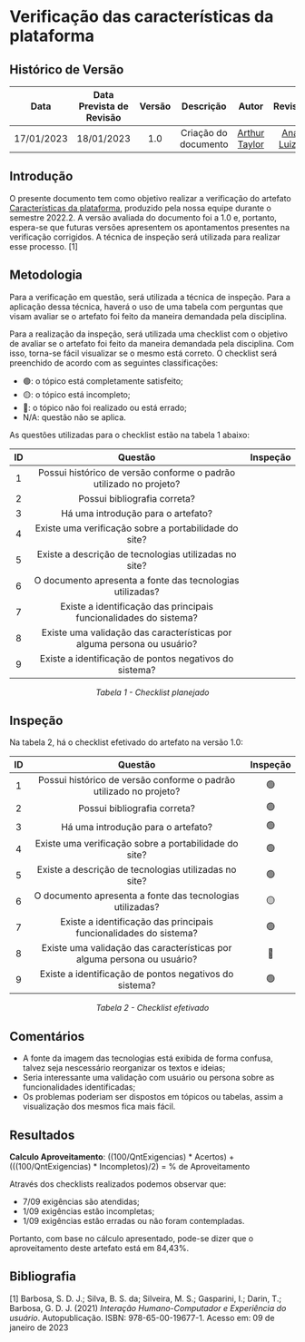 # Verificação das características da plataforma
## <a>Histórico de Versão</a>
|    Data    | Data Prevista de Revisão | Versão |      Descrição       |                 Autor                  |                  Revisor                   |
| :--------: | :----------------------: | :----: | :------------------: | :------------------------------------: | :----------------------------------------: |
| 17/01/2023 |        18/01/2023        |  1.0   | Criação do documento | [Arthur Taylor](https://github.com/Eruel6) | [Ana Luiza](https://github.com/AnHoff) |

## <a>Introdução</a>
O presente documento tem como objetivo realizar a verificação do artefato [Características da plataforma](../../Tarefas/CaracteristicasPlataforma.md), produzido pela nossa equipe durante o semestre 2022.2. A versão avaliada do documento foi a 1.0 e, portanto, espera-se que futuras versões apresentem os apontamentos presentes na verificação corrigidos. A técnica de inspeção será utilizada para realizar esse processo. [1]

## <a>Metodologia</a>
Para a verificação em questão, será utilizada a técnica de inspeção. Para a aplicação dessa técnica, haverá o uso de uma tabela com perguntas que visam avaliar se o artefato foi feito da maneira demandada pela disciplina.

Para a realização da inspeção, será utilizada uma checklist com o objetivo de avaliar se o artefato foi feito da maneira demandada pela disciplina. Com isso, torna-se fácil visualizar se o mesmo está correto. O checklist será preenchido de acordo com as seguintes classificações:

* 🟢: o tópico está completamente satisfeito;
* 🟡: o tópico está incompleto;
* 🔴: o tópico não foi realizado ou está errado;
* N/A: questão não se aplica.

As questões utilizadas para o checklist estão na tabela 1 abaixo:

<center>

|  ID   |                              Questão                                    | Inspeção |
| :---: | :---------------------------------------------------------------------: | :------: |
|   1   | Possui histórico de versão conforme o padrão utilizado no projeto?      |          |
|   2   | Possui bibliografia correta?                                            |          |
|   3   | Há uma introdução para o artefato?                                      |          |
|   4   | Existe uma verificação sobre a portabilidade do site?                   |          |
|   5   | Existe a descrição de tecnologias utilizadas no site?                   |          |
|   6   | O documento apresenta a fonte das tecnologias utilizadas?               |          |
|   7   | Existe a identificação das principais funcionalidades do sistema?       |          |
|   8   | Existe uma validação das características por alguma persona ou usuário? |          |
|   9   | Existe a identificação de pontos negativos do sistema?                  |          |
  
*Tabela 1 - Checklist planejado*

</center>

## <a>Inspeção</a>

Na tabela 2, há o checklist efetivado do artefato na versão 1.0:

<center>

|  ID   |                              Questão                                    | Inspeção |
| :---: | :---------------------------------------------------------------------: | :------: |
|   1   | Possui histórico de versão conforme o padrão utilizado no projeto?      |     🟢     |
|   2   | Possui bibliografia correta?                                            |     🟢     |
|   3   | Há uma introdução para o artefato?                                      |     🟢     |
|   4   | Existe uma verificação sobre a portabilidade do site?                   |     🟢     |
|   5   | Existe a descrição de tecnologias utilizadas no site?                   |     🟢     |
|   6   | O documento apresenta a fonte das tecnologias utilizadas?               |     🟡     |
|   7   | Existe a identificação das principais funcionalidades do sistema?       |     🟢     |
|   8   | Existe uma validação das características por alguma persona ou usuário? |     🔴     |
|   9   | Existe a identificação de pontos negativos do sistema?                  |     🟢     |
  
*Tabela 2 - Checklist efetivado*

</center>

## <a>Comentários</a>

* A fonte da imagem das tecnologias está exibida de forma confusa, talvez seja nescessário reorganizar os textos e ideias;
* Seria interessante uma validação com usuário ou persona sobre as funcionalidades identificadas;
* Os problemas poderiam ser dispostos em tópicos ou tabelas, assim a visualização dos mesmos fica mais fácil.

## <a>Resultados</a>
<a>**Calculo Aproveitamento**</a>: ((100/QntExigencias) * Acertos) + (((100/QntExigencias) * Incompletos)/2) = % de Aproveitamento

Através dos checklists realizados podemos observar que:

* 7/09 exigências são atendidas;
* 1/09 exigências estão incompletas;
* 1/09 exigências estão erradas ou não foram contempladas.

Portanto, com base no cálculo apresentado, pode-se dizer que o aproveitamento deste artefato está em 84,43%.

## <a>Bibliografia</a>

[1] Barbosa, S. D. J.; Silva, B. S. da; Silveira, M. S.; Gasparini, I.; Darin, T.; Barbosa, G. D. J. (2021) _Interação Humano-Computador e Experiência do usuário_. Autopublicação. ISBN: 978-65-00-19677-1. Acesso em: 09 de janeiro de 2023
